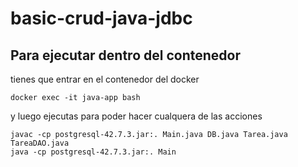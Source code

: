 # basic-crud-java-jdbc


## Para ejecutar dentro del contenedor 

tienes que entrar en el contenedor del docker
```
docker exec -it java-app bash
```

y luego ejecutas para poder hacer cualquera de las acciones
```
javac -cp postgresql-42.7.3.jar:. Main.java DB.java Tarea.java TareaDAO.java
java -cp postgresql-42.7.3.jar:. Main
```

